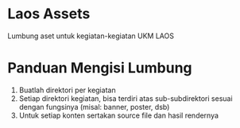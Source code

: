 # Laos Assets
Lumbung aset untuk kegiatan-kegiatan UKM LAOS

# Panduan Mengisi Lumbung
1. Buatlah direktori per kegiatan
2. Setiap direktori kegiatan, bisa terdiri atas sub-subdirektori sesuai dengan fungsinya (misal: banner, poster, dsb)
3. Untuk setiap konten sertakan source file dan hasil rendernya
